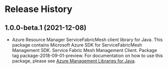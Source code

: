 # Release History

## 1.0.0-beta.1 (2021-12-08)

- Azure Resource Manager ServiceFabricMesh client library for Java. This package contains Microsoft Azure SDK for ServiceFabricMesh Management SDK. Service Fabric Mesh Management Client. Package tag package-2018-09-01-preview. For documentation on how to use this package, please see [Azure Management Libraries for Java](https://aka.ms/azsdk/java/mgmt).
